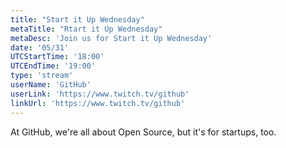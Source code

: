 ```yaml
---
title: "Start it Up Wednesday"
metaTitle: "Rtart it Up Wednesday"
metaDesc: 'Join us for Start it Up Wednesday'
date: '05/31'
UTCStartTime: '18:00'
UTCEndTime: '19:00'
type: 'stream'
userName: 'GitHub'
userLink: 'https://www.twitch.tv/github'
linkUrl: 'https://www.twitch.tv/github'
---
```


At GitHub, we're all about Open Source, but it's for startups, too.
